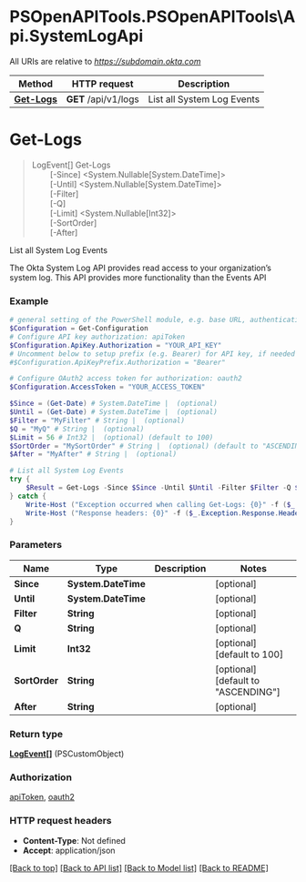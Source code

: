 # PSOpenAPITools.PSOpenAPITools\Api.SystemLogApi

All URIs are relative to *https://subdomain.okta.com*

Method | HTTP request | Description
------------- | ------------- | -------------
[**Get-Logs**](SystemLogApi.md#Get-Logs) | **GET** /api/v1/logs | List all System Log Events


<a name="Get-Logs"></a>
# **Get-Logs**
> LogEvent[] Get-Logs<br>
> &nbsp;&nbsp;&nbsp;&nbsp;&nbsp;&nbsp;&nbsp;&nbsp;[-Since] <System.Nullable[System.DateTime]><br>
> &nbsp;&nbsp;&nbsp;&nbsp;&nbsp;&nbsp;&nbsp;&nbsp;[-Until] <System.Nullable[System.DateTime]><br>
> &nbsp;&nbsp;&nbsp;&nbsp;&nbsp;&nbsp;&nbsp;&nbsp;[-Filter] <String><br>
> &nbsp;&nbsp;&nbsp;&nbsp;&nbsp;&nbsp;&nbsp;&nbsp;[-Q] <String><br>
> &nbsp;&nbsp;&nbsp;&nbsp;&nbsp;&nbsp;&nbsp;&nbsp;[-Limit] <System.Nullable[Int32]><br>
> &nbsp;&nbsp;&nbsp;&nbsp;&nbsp;&nbsp;&nbsp;&nbsp;[-SortOrder] <String><br>
> &nbsp;&nbsp;&nbsp;&nbsp;&nbsp;&nbsp;&nbsp;&nbsp;[-After] <String><br>

List all System Log Events

The Okta System Log API provides read access to your organization’s system log. This API provides more functionality than the Events API

### Example
```powershell
# general setting of the PowerShell module, e.g. base URL, authentication, etc
$Configuration = Get-Configuration
# Configure API key authorization: apiToken
$Configuration.ApiKey.Authorization = "YOUR_API_KEY"
# Uncomment below to setup prefix (e.g. Bearer) for API key, if needed
#$Configuration.ApiKeyPrefix.Authorization = "Bearer"

# Configure OAuth2 access token for authorization: oauth2
$Configuration.AccessToken = "YOUR_ACCESS_TOKEN"

$Since = (Get-Date) # System.DateTime |  (optional)
$Until = (Get-Date) # System.DateTime |  (optional)
$Filter = "MyFilter" # String |  (optional)
$Q = "MyQ" # String |  (optional)
$Limit = 56 # Int32 |  (optional) (default to 100)
$SortOrder = "MySortOrder" # String |  (optional) (default to "ASCENDING")
$After = "MyAfter" # String |  (optional)

# List all System Log Events
try {
    $Result = Get-Logs -Since $Since -Until $Until -Filter $Filter -Q $Q -Limit $Limit -SortOrder $SortOrder -After $After
} catch {
    Write-Host ("Exception occurred when calling Get-Logs: {0}" -f ($_.ErrorDetails | ConvertFrom-Json))
    Write-Host ("Response headers: {0}" -f ($_.Exception.Response.Headers | ConvertTo-Json))
}
```

### Parameters

Name | Type | Description  | Notes
------------- | ------------- | ------------- | -------------
 **Since** | **System.DateTime**|  | [optional] 
 **Until** | **System.DateTime**|  | [optional] 
 **Filter** | **String**|  | [optional] 
 **Q** | **String**|  | [optional] 
 **Limit** | **Int32**|  | [optional] [default to 100]
 **SortOrder** | **String**|  | [optional] [default to &quot;ASCENDING&quot;]
 **After** | **String**|  | [optional] 

### Return type

[**LogEvent[]**](LogEvent.md) (PSCustomObject)

### Authorization

[apiToken](../README.md#apiToken), [oauth2](../README.md#oauth2)

### HTTP request headers

 - **Content-Type**: Not defined
 - **Accept**: application/json

[[Back to top]](#) [[Back to API list]](../README.md#documentation-for-api-endpoints) [[Back to Model list]](../README.md#documentation-for-models) [[Back to README]](../README.md)


